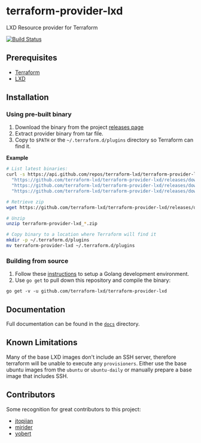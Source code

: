 # terraform-provider-lxd

LXD Resource provider for Terraform

[![Build Status](https://travis-ci.org/terraform-lxd/terraform-provider-lxd.svg?branch=master)](https://travis-ci.org/terraform-lxd/terraform-provider-lxd)

## Prerequisites

* [Terraform](http://terraform.io)
* [LXD](https://linuxcontainers.org/lxd)

## Installation

### Using pre-built binary

1. Download the binary from the project [releases page](https://github.com/terraform-lxd/terraform-provider-lxd/releases/latest)
2. Extract provider binary from tar file.
3. Copy to `$PATH` or the `~/.terraform.d/plugins` directory so Terraform can find it.

**Example**

```bash
# List latest binaries:
curl -s https://api.github.com/repos/terraform-lxd/terraform-provider-lxd/releases/latest | jq '.assets | .[] | .browser_download_url'
  "https://github.com/terraform-lxd/terraform-provider-lxd/releases/download/v1.1.0/terraform-provider-lxd_v1.1.0_darwin_amd64.zip"
  "https://github.com/terraform-lxd/terraform-provider-lxd/releases/download/v1.1.0/terraform-provider-lxd_v1.1.0_linux_amd64.zip"
  "https://github.com/terraform-lxd/terraform-provider-lxd/releases/download/v1.1.0/terraform-provider-lxd_v1.1.0_windows_amd64.zip"

# Retrieve zip
wget https://github.com/terraform-lxd/terraform-provider-lxd/releases/download/v1.1.0/terraform-provider-lxd_v1.1.0_linux_amd64.zip

# Unzip
unzip terraform-provider-lxd_*.zip

# Copy binary to a location where Terraform will find it
mkdir -p ~/.terraform.d/plugins
mv terraform-provider-lxd ~/.terraform.d/plugins
```

### Building from source

1. Follow these [instructions](https://golang.org/doc/install) to setup a Golang development environment.
2. Use `go get` to pull down this repository and compile the binary:

```
go get -v -u github.com/terraform-lxd/terraform-provider-lxd
```

## Documentation

Full documentation can be found in the [`docs`](docs) directory.

## Known Limitations

Many of the base LXD images don't include an SSH server, therefore terraform
will be unable to execute any `provisioners`. Either use the base ubuntu images
from the `ubuntu` or `ubuntu-daily` or manually prepare a base image that
includes SSH.

## Contributors

Some recognition for great contributors to this project:

  * [jtopjian](https://github.com/jtopjian)
  * [mjrider](https://github.com/mjrider)
  * [yobert](https://github.com/yobert)
